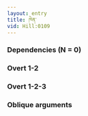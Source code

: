```yaml
---
layout: entry
title: ཁེན་
vid: Hill:0109
---
```

### Dependencies (N = 0)


### Overt 1-2


### Overt 1-2-3


### Oblique arguments
